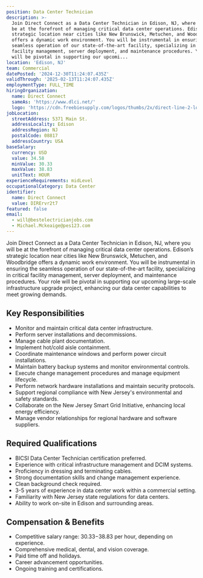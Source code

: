 ```yaml
---
position: Data Center Technician
description: >-
  Join Direct Connect as a Data Center Technician in Edison, NJ, where you will
  be at the forefront of managing critical data center operations. Edison’s
  strategic location near cities like New Brunswick, Metuchen, and Woodbridge
  offers a dynamic work environment. You will be instrumental in ensuring the
  seamless operation of our state-of-the-art facility, specializing in critical
  facility management, server deployment, and maintenance procedures. Your role
  will be pivotal in supporting our upcomi...
location: 'Edison, NJ'
team: Commercial
datePosted: '2024-12-30T11:24:07.435Z'
validThrough: '2025-02-13T11:24:07.435Z'
employmentType: FULL_TIME
hiringOrganization:
  name: Direct Connect
  sameAs: 'https://www.dlci.net/'
  logo: 'https://cdn.freebiesupply.com/logos/thumbs/2x/direct-line-2-logo.png'
jobLocation:
  streetAddress: 5371 Main St.
  addressLocality: Edison
  addressRegion: NJ
  postalCode: 08817
  addressCountry: USA
baseSalary:
  currency: USD
  value: 34.58
  minValue: 30.33
  maxValue: 38.83
  unitText: HOUR
experienceRequirements: midLevel
occupationalCategory: Data Center
identifier:
  name: Direct Connect
  value: DIRErvr2t7
featured: false
email:
  - will@bestelectricianjobs.com
  - Michael.Mckeaige@pes123.com
---
```




Join Direct Connect as a Data Center Technician in Edison, NJ, where you will be at the forefront of managing critical data center operations. Edison’s strategic location near cities like New Brunswick, Metuchen, and Woodbridge offers a dynamic work environment. You will be instrumental in ensuring the seamless operation of our state-of-the-art facility, specializing in critical facility management, server deployment, and maintenance procedures. Your role will be pivotal in supporting our upcoming large-scale infrastructure upgrade project, enhancing our data center capabilities to meet growing demands.

## Key Responsibilities

- Monitor and maintain critical data center infrastructure.
- Perform server installations and decommissions.
- Manage cable plant documentation.
- Implement hot/cold aisle containment.
- Coordinate maintenance windows and perform power circuit installations.
- Maintain battery backup systems and monitor environmental controls.
- Execute change management procedures and manage equipment lifecycle.
- Perform network hardware installations and maintain security protocols.
- Support regional compliance with New Jersey's environmental and safety standards.
- Collaborate on the New Jersey Smart Grid Initiative, enhancing local energy efficiency.
- Manage vendor relationships for regional hardware and software suppliers.

## Required Qualifications

- BICSI Data Center Technician certification preferred.
- Experience with critical infrastructure management and DCIM systems.
- Proficiency in dressing and terminating cables.
- Strong documentation skills and change management experience.
- Clean background check required.
- 3-5 years of experience in data center work within a commercial setting.
- Familiarity with New Jersey state regulations for data centers.
- Ability to work on-site in Edison and surrounding areas.

## Compensation & Benefits

- Competitive salary range: $30.33-$38.83 per hour, depending on experience.
- Comprehensive medical, dental, and vision coverage.
- Paid time off and holidays.
- Career advancement opportunities.
- Ongoing training and certifications.
